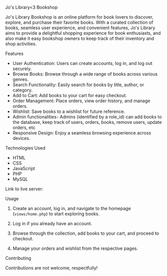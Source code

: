 Jo's Library<3 Bookshop

Jo's Library Bookshop is an online platform for book lovers to discover, explore, and purchase their favorite books. 
With a curated collection of books, seamless user experience, and convenient features, Jo's Library aims to provide a delightful shopping experience for book enthusiasts, and
also make it easy bookshop owners to keep track of their inventory and shop activities.

Features

- User Authentication: Users can create accounts, log in, and log out securely.
- Browse Books: Browse through a wide range of books across various genres.
- Search Functionality: Easily search for books by title, author, or category.
- Add to Cart: Add books to your cart for easy checkout.
- Order Management: Place orders, view order history, and manage orders.
- Wishlist: Save books to a wishlist for future reference.
- Admin functionalities- Admins (identified by a role_id) can add books to the database, keep track of users, orders, books, remove users, update orders, etc
- Responsive Design: Enjoy a seamless browsing experience across devices.

Technologies Used

- HTML
- CSS
- JavaScript
- PHP
- MySQL

Link to live server:


Usage

1. Create an account, log in, and navigate to the homepage (`views/home.php`) to start exploring books.

2. Log in if you already have an account.

3. Browse through the collection, add books to your cart, and proceed to checkout.

4. Manage your orders and wishlist from the respective pages.


Contributing

Contributions are not welcome, respectfully!

